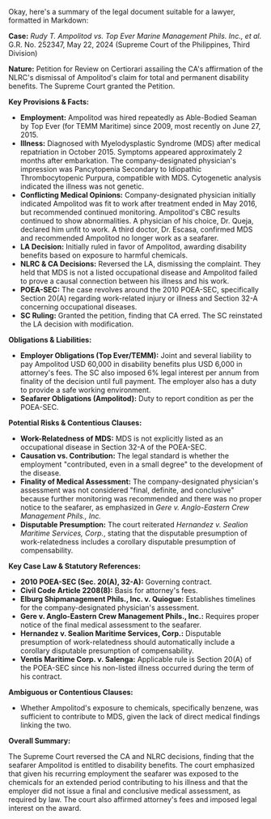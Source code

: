 Okay, here's a summary of the legal document suitable for a lawyer, formatted in Markdown:

**Case:** *Rudy T. Ampolitod vs. Top Ever Marine Management Phils. Inc., et al.* G.R. No. 252347, May 22, 2024 (Supreme Court of the Philippines, Third Division)

**Nature:** Petition for Review on Certiorari assailing the CA's affirmation of the NLRC's dismissal of Ampolitod's claim for total and permanent disability benefits. The Supreme Court granted the Petition.

**Key Provisions & Facts:**

*   **Employment:** Ampolitod was hired repeatedly as Able-Bodied Seaman by Top Ever (for TEMM Maritime) since 2009, most recently on June 27, 2015.
*   **Illness:** Diagnosed with Myelodysplastic Syndrome (MDS) after medical repatriation in October 2015. Symptoms appeared approximately 2 months after embarkation. The company-designated physician's impression was Pancytopenia Secondary to Idiopathic Thrombocytopenic Purpura, compatible with MDS. Cytogenetic analysis indicated the illness was not genetic.
*   **Conflicting Medical Opinions:** Company-designated physician initially indicated Ampolitod was fit to work after treatment ended in May 2016, but recommended continued monitoring. Ampolitod's CBC results continued to show abnormalities. A physician of his choice, Dr. Queja, declared him unfit to work. A third doctor, Dr. Escasa, confirmed MDS and recommended Ampolitod no longer work as a seafarer.
*   **LA Decision:** Initially ruled in favor of Ampolitod, awarding disability benefits based on exposure to harmful chemicals.
*   **NLRC & CA Decisions:** Reversed the LA, dismissing the complaint. They held that MDS is not a listed occupational disease and Ampolitod failed to prove a causal connection between his illness and his work.
*   **POEA-SEC:** The case revolves around the 2010 POEA-SEC, specifically Section 20(A) regarding work-related injury or illness and Section 32-A concerning occupational diseases.
*   **SC Ruling:** Granted the petition, finding that CA erred. The SC reinstated the LA decision with modification.

**Obligations & Liabilities:**

*   **Employer Obligations (Top Ever/TEMM):** Joint and several liability to pay Ampolitod USD 60,000 in disability benefits plus USD 6,000 in attorney's fees. The SC also imposed 6% legal interest per annum from finality of the decision until full payment. The employer also has a duty to provide a safe working environment.
*   **Seafarer Obligations (Ampolitod):** Duty to report condition as per the POEA-SEC.

**Potential Risks & Contentious Clauses:**

*   **Work-Relatedness of MDS:** MDS is not explicitly listed as an occupational disease in Section 32-A of the POEA-SEC.
*   **Causation vs. Contribution:**  The legal standard is whether the employment "contributed, even in a small degree" to the development of the disease.
*   **Finality of Medical Assessment:** The company-designated physician's assessment was not considered "final, definite, and conclusive" because further monitoring was recommended and there was no proper notice to the seafarer, as emphasized in *Gere v. Anglo-Eastern Crew Management Phils., Inc.*
*   **Disputable Presumption:**  The court reiterated *Hernandez v. Sealion Maritime Services, Corp.*, stating that the disputable presumption of work-relatedness includes a corollary disputable presumption of compensability.

**Key Case Law & Statutory References:**

*   **2010 POEA-SEC (Sec. 20(A), 32-A):** Governing contract.
*   **Civil Code Article 2208(8):**  Basis for attorney's fees.
*   **Elburg Shipmanagement Phils., Inc. v. Quiogue:** Establishes timelines for the company-designated physician's assessment.
*   **Gere v. Anglo-Eastern Crew Management Phils., Inc.:** Requires proper notice of the final medical assessment to the seafarer.
*   **Hernandez v. Sealion Maritime Services, Corp.:** Disputable presumption of work-relatedness should automatically include a corollary disputable presumption of compensability.
*   **Ventis Maritime Corp. v. Salenga:** Applicable rule is Section 20(A) of the POEA-SEC since his non-listed illness occurred during the term of his contract.

**Ambiguous or Contentious Clauses:**

*   Whether Ampolitod's exposure to chemicals, specifically benzene, was sufficient to contribute to MDS, given the lack of direct medical findings linking the two.

**Overall Summary:**

The Supreme Court reversed the CA and NLRC decisions, finding that the seafarer Ampolitod is entitled to disability benefits. The court emphasized that given his recurring employment the seafarer was exposed to the chemicals for an extended period contributing to his illness and that the employer did not issue a final and conclusive medical assessment, as required by law. The court also affirmed attorney's fees and imposed legal interest on the award.
